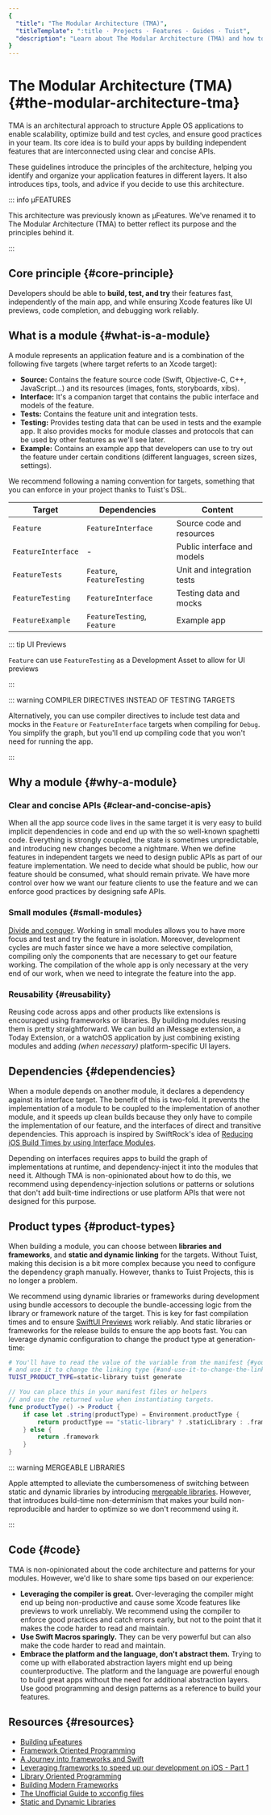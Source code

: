```yaml
---
{
  "title": "The Modular Architecture (TMA)",
  "titleTemplate": ":title · Projects · Features · Guides · Tuist",
  "description": "Learn about The Modular Architecture (TMA) and how to structure your projects using it."
}
---
```

# The Modular Architecture (TMA) {#the-modular-architecture-tma}

TMA is an architectural approach to structure Apple OS applications to enable scalability, optimize build and test cycles, and ensure good practices in your team. Its core idea is to build your apps by building independent features that are interconnected using clear and concise APIs.

These guidelines introduce the principles of the architecture, helping you identify and organize your application features in different layers. It also introduces tips, tools, and advice if you decide to use this architecture.

::: info µFEATURES
<!-- -->
This architecture was previously known as µFeatures. We've renamed it to The Modular Architecture (TMA) to better reflect its purpose and the principles behind it.
<!-- -->
:::

## Core principle {#core-principle}

Developers should be able to **build, test, and try** their features fast, independently of the main app, and while ensuring Xcode features like UI previews, code completion, and debugging work reliably.

## What is a module {#what-is-a-module}

A module represents an application feature and is a combination of the following five targets (where target referts to an Xcode target):

- **Source:** Contains the feature source code (Swift, Objective-C, C++, JavaScript...) and its resources (images, fonts, storyboards, xibs).
- **Interface:** It's a companion target that contains the public interface and models of the feature.
- **Tests:** Contains the feature unit and integration tests.
- **Testing:** Provides testing data that can be used in tests and the example app. It also provides mocks for module classes and protocols that can be used by other features as we'll see later.
- **Example:** Contains an example app that developers can use to try out the feature under certain conditions (different languages, screen sizes, settings).

We recommend following a naming convention for targets, something that you can enforce in your project thanks to Tuist's DSL.

| Target | Dependencies | Content |
| ---- | ---- | ---- |
| `Feature` | `FeatureInterface` | Source code and resources |
| `FeatureInterface` | - | Public interface and models |
| `FeatureTests` | `Feature`, `FeatureTesting` | Unit and integration tests |
| `FeatureTesting` | `FeatureInterface` | Testing data and mocks |
| `FeatureExample` | `FeatureTesting`, `Feature` | Example app |

::: tip UI Previews
<!-- -->
`Feature` can use `FeatureTesting` as a Development Asset to allow for UI previews
<!-- -->
:::

::: warning COMPILER DIRECTIVES INSTEAD OF TESTING TARGETS
<!-- -->
Alternatively, you can use compiler directives to include test data and mocks in the `Feature` or `FeatureInterface` targets when compiling for `Debug`. You simplify the graph, but you'll end up compiling code that you won't need for running the app.
<!-- -->
:::

## Why a module {#why-a-module}

### Clear and concise APIs {#clear-and-concise-apis}

When all the app source code lives in the same target it is very easy to build implicit dependencies in code and end up with the so well-known spaghetti code. Everything is strongly coupled, the state is sometimes unpredictable, and introducing new changes become a nightmare. When we define features in independent targets we need to design public APIs as part of our feature implementation. We need to decide what should be public, how our feature should be consumed, what should remain private. We have more control over how we want our feature clients to use the feature and we can enforce good practices by designing safe APIs.

### Small modules {#small-modules}

[Divide and conquer](https://en.wikipedia.org/wiki/Divide_and_conquer). Working in small modules allows you to have more focus and test and try the feature in isolation. Moreover, development cycles are much faster since we have a more selective compilation, compiling only the components that are necessary to get our feature working. The compilation of the whole app is only necessary at the very end of our work, when we need to integrate the feature into the app.

### Reusability {#reusability}

Reusing code across apps and other products like extensions is encouraged using frameworks or libraries. By building modules reusing them is pretty straightforward. We can build an iMessage extension, a Today Extension, or a watchOS application by just combining existing modules and adding _(when necessary)_ platform-specific UI layers.

## Dependencies {#dependencies}

When a module depends on another module, it declares a dependency against its interface target. The benefit of this is two-fold. It prevents the implementation of a module to be coupled to the implementation of another module, and it speeds up clean builds because they only have to compile the implementation of our feature, and the interfaces of direct and transitive dependencies. This approach is inspired by SwiftRock's idea of [Reducing iOS Build Times by using Interface Modules](https://swiftrocks.com/reducing-ios-build-times-by-using-interface-targets).

Depending on interfaces requires apps to build the graph of implementations at runtime, and dependency-inject it into the modules that need it. Although TMA is non-opinionated about how to do this, we recommend using dependency-injection solutions or patterns or solutions that don't add built-time indirections or use platform APIs that were not designed for this purpose.

## Product types {#product-types}

When building a module, you can choose between **libraries and frameworks**, and **static and dynamic linking** for the targets. Without Tuist, making this decision is a bit more complex because you need to configure the dependency graph manually. However, thanks to Tuist Projects, this is no longer a problem.

We recommend using dynamic libraries or frameworks during development using <LocalizedLink href="/guides/features/projects/synthesized-files#bundle-accessors">bundle accessors</LocalizedLink> to decouple the bundle-accessing logic from the library or framework nature of the target. This is key for fast compilation times and to ensure [SwiftUI Previews](https://developer.apple.com/documentation/swiftui/previews-in-xcode) work reliably. And static libraries or frameworks for the release builds to ensure the app boots fast. You can leverage <LocalizedLink href="/guides/features/projects/dynamic-configuration#configuration-through-environment-variables">dynamic configuration</LocalizedLink> to change the product type at generation-time:

```bash
# You'll have to read the value of the variable from the manifest {#youll-have-to-read-the-value-of-the-variable-from-the-manifest}
# and use it to change the linking type {#and-use-it-to-change-the-linking-type}
TUIST_PRODUCT_TYPE=static-library tuist generate
```

```swift
// You can place this in your manifest files or helpers
// and use the returned value when instantiating targets.
func productType() -> Product {
    if case let .string(productType) = Environment.productType {
        return productType == "static-library" ? .staticLibrary : .framework
    } else {
        return .framework
    }
}
```


::: warning MERGEABLE LIBRARIES
<!-- -->
Apple attempted to alleviate the cumbersomeness of switching between static and dynamic libraries by introducing [mergeable libraries](https://developer.apple.com/documentation/xcode/configuring-your-project-to-use-mergeable-libraries). However, that introduces build-time non-determinism that makes your build non-reproducible and harder to optimize so we don't recommend using it.
<!-- -->
:::

## Code {#code}

TMA is non-opinionated about the code architecture and patterns for your modules. However, we'd like to share some tips based on our experience:

- **Leveraging the compiler is great.** Over-leveraging the compiler might end up being non-productive and cause some Xcode features like previews to work unreliably. We recommend using the compiler to enforce good practices and catch errors early, but not to the point that it makes the code harder to read and maintain.
- **Use Swift Macros sparingly.** They can be very powerful but can also make the code harder to read and maintain.
- **Embrace the platform and the language, don't abstract them.** Trying to come up with ellaborated abstraction layers might end up being counterproductive. The platform and the language are powerful enough to build great apps without the need for additional abstraction layers. Use good programming and design patterns as a reference to build your features.


## Resources {#resources}

- [Building µFeatures](https://speakerdeck.com/pepibumur/building-ufeatures)
- [Framework Oriented Programming](https://speakerdeck.com/pepibumur/framework-oriented-programming-mobilization-dot-pl)
- [A Journey into frameworks and Swift](https://speakerdeck.com/pepibumur/a-journey-into-frameworks-and-swift)
- [Leveraging frameworks to speed up our development on iOS - Part 1](https://developers.soundcloud.com/blog/leveraging-frameworks-to-speed-up-our-development-on-ios-part-1)
- [Library Oriented Programming](https://academy.realm.io/posts/justin-spahr-summers-library-oriented-programming/)
- [Building Modern Frameworks](https://developer.apple.com/videos/play/wwdc2014/416/)
- [The Unofficial Guide to xcconfig files](https://pewpewthespells.com/blog/xcconfig_guide.html)
- [Static and Dynamic Libraries](https://pewpewthespells.com/blog/static_and_dynamic_libraries.html)
